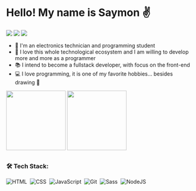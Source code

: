 # Hello! My name is Saymon :v:

<a href="https://www.instagram.com/saymonnv/" target="_blank"><img src="https://img.shields.io/badge/-Instagram-%23E4405F?style=for-the-badge&logo=instagram&logoColor=white" target="_blank"></a> 
<a href="https://www.linkedin.com/in/saymonvictor/" target="_blank"><img src="https://img.shields.io/badge/-LinkedIn-%230077B5?style=for-the-badge&logo=linkedin&logoColor=white" target="_blank"></a>
<a href="mailto:saymonnnvict0r@gmail.com" target="_blank"><img src="https://img.shields.io/badge/-Gmail-ea4335?style=for-the-badge&logo=gmail&logoColor=white" target="_blank"></a>

- 📌 I'm an electronics technician and programming student
- 🚀 I love this whole technological ecosystem and I am willing to develop more and more as a programmer
- 📚 I intend to become a fullstack developer, with focus on the front-end
- 💻 I love programming, it is one of my favorite hobbies... besides drawing :art:

<div>
 <img height="160px" src="https://github-readme-stats.vercel.app/api?username=Symonnv&show_icons=true&theme=material-palenight&include_all_commits=true&count_private=truee"/>
 <img height="160px" src="https://github-readme-stats.vercel.app/api/top-langs/?username=Symonnv&layout=compact&langs_count=16&theme=material-palenight"/>
</div>

##

### 🛠️ Tech Stack:

![HTML](https://img.shields.io/badge/-HTML-292d3e?style=flat-square&logo=HTML5)&nbsp;
![CSS](https://img.shields.io/badge/-CSS-292d3e?style=flat-square&logo=CSS3&logoColor=1572B6)&nbsp;
![JavaScript](https://img.shields.io/badge/-JavaScript-292d3e?style=flat-square&logo=javascript)&nbsp;
![Git](https://img.shields.io/badge/-Git-292d3e?style=flat-square&logo=git)&nbsp;
![Sass](https://img.shields.io/badge/-Sass-292d3e?style=flat-square&logo=sass)&nbsp;
![NodeJS](https://img.shields.io/badge/-NodeJS-292d3e?style=flat-square&logo=nodedotjs)&nbsp;
